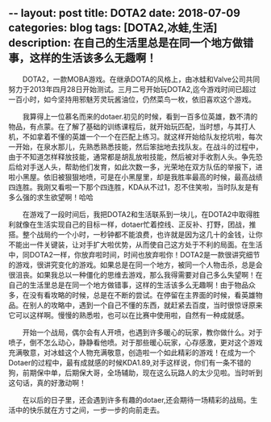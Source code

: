 --
layout: post
title: DOTA2
date: 2018-07-09
categories: blog
tags: [DOTA2,冰蛙,生活]
description: 在自己的生活里总是在同一个地方做错事，这样的生活该多么无趣啊！
---

&emsp;&emsp;DOTA2，一款MOBA游戏。在继承DOTA的风格上，由冰蛙和Valve公司共同努力于2013年四月28日开始测试。三月二号开始玩DOTA2,迄今游戏时间已超过一百小时，如今坚持用邪魅芳灵玩酱油位，仍然菜鸟一枚，依旧喜欢这个游戏。


&emsp;&emsp;我算得上一位慕名而来的dotaer.初见的时候，看到一百多位英雄，数不清的物品，有点蒙。在了解了基础的训练课程后，就开始玩匹配，当时想，与其打人机，不如拿着不懂的英雄一个一个在匹配上练习。就这样开始给队友挖坑啦，每次一开始，在泉水那儿，先熟悉熟悉技能，然后笨拙地去找队友。在战斗的过程中，由于不知道怎样释放技能，通常都是胡乱放啦技能，然后被对手收割人头。争先恐后给对手送人头，帮助他们发育，如此次数一多，光荣地在双方队伍的举报下，进啦小黑屋。依旧被狠狠地喷，可是在小黑屋里，却是我胜率最高的时候，最高战绩四连胜。我刚又看啦一下那个四连胜，KDA从不过1，忍不住笑啦，当时队友是有多么强的求生欲望啊！哈哈


&emsp;&emsp;在游戏了一段时间后，我把DOTA2和生活联系到一块儿，在DOTA2中取得胜利就像在生活实现自己的目标一样，dotaer忙着控线、正反补、打野，团战，推搭。整个战局约一个小时，一秒钟都不能浪费，也许就是因为这几十的金钱，让你不能出一件关键装，让对手扩大啦优势，从而使自己这方处于不利的局面。在生活中，同DOTA2一样，你放弃啦时间，时间也放弃啦你！DOTA2是一款很讲究细节的游戏，很讲究变化的游戏。如果总是在同一个地方，被同一个人物击杀，总是会很沮丧。如果我总以一种僵化的思维去游戏，那么我得需要对自己多么失望啊！在自己的生活里总是在同一个地方做错事，这样的生活该多么无趣啊！由于物品众多，在没有看攻略的时候，总是在不断的尝试。在停留在主界面的时候，看英雄物品。在别人的攻略中，遇到一个自己不懂的东西，就赶紧去百度，当时很惊讶原来它可以这样啊。慢慢的熟悉啦，也可以在比赛中使用啦，自然有一种成就感。


&emsp;&emsp;开始一个战局，偶尔会有人开喷，也遇到许多暖心的玩家，教你做什么。对于喷子，倒不怎么动心，静静看他喷。对于那些暖心玩家，心存感激，更对这个游戏充满敬意，对冰蛙这个人物充满敬意，创造啦一个如此精彩的游戏！在成为一个Dotaer的过程中，最有成就感的时候KDA1.89,对手这样说，你们有一条不错的狗，前期保中单，后期保大哥，全场辅助，现在这么玩路人的太少见啦。当时听到这句话，真的好激动啊！


&emsp;&emsp;在以后的日子里，还会遇到许多有趣的dotaer,还会期待一场精彩的战局。生活中的快乐就在方寸之间，一步一步的向前走去。
